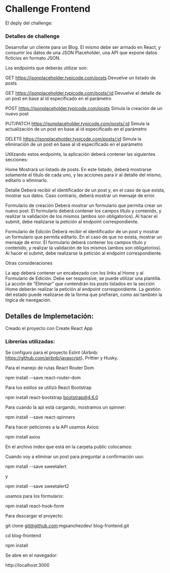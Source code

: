 # Challenge Frontend

El deply del challenge:

### Detalles de challenge
Desarrollar un cliente para un Blog. 
El mismo debe ser armado en React, y consumir los datos de una JSON Placeholder, una API que expone datos ficticios en formato JSON.

Los endpoints que deberás utilizar son:

GET https://jsonplaceholder.typicode.com/posts
Devuelve un listado de posts

GET https://jsonplaceholder.typicode.com/posts/:id
Devuelve el detalle de un post en base al id especificado en el parámetro

POST https://jsonplaceholder.typicode.com/posts
Simula la creación de un nuevo post

PUT/PATCH https://jsonplaceholder.typicode.com/posts/:id
Simula la actualización de un post en base al id especificado en el parámetro

DELETE https://jsonplaceholder.typicode.com/posts/:id
Simula la eliminación de un post en base al id especificado en el parámetro

Utilizando estos endpoints, la aplicación deberá contener las siguientes secciones:

Home
Mostrará un listado de posts. En este listado, deberá mostrarse solamente el título de cada uno, y las acciones para ir al detalle del mismo, editarlo o eliminarlo.

Detalle
Deberá recibir el identificador de un post y, en el caso de que exista, mostrar sus datos. Caso contrario, deberá mostrar un mensaje de error.

Formulario de creación
Deberá mostrar un formulario que permita crear un nuevo post. El formulario deberá contener los campos título y contenido, y realizar la validación de los mismos (ambos son obligatorios). Al hacer el submit, debe realizarse la petición al endpoint correspondiente.

Formulario de Edición
Deberá recibir el identificador de un post y mostrar un formulario que permita editarlo. En el caso de que no exista, mostrar un mensaje de error. El formulario deberá contener los campos título y contenido, y realizar la validación de los mismos (ambos son obligatorios). Al hacer el submit, debe realizarse la petición al endpoint correspondiente.

Otras consideraciones

La app deberá contener un encabezado con los links al Home y al Formulario de Edición. 
Debe ser responsive, se puede utilizar una plantilla. 
La acción de “Eliminar” que contendrán los posts listados en la sección Home deberán realizar la petición al endpoint correspondiente.
La gestión del estado puede realizarse de la forma que prefieran, como así también la lógica de navegación.

## Detalles de Implemetación:
 Creado el proyecto con Create React App
### Librerías utilizadas:
Se configuro para el proyecto Eslint (Airbnb: https://github.com/airbnb/javascript), Prittier y Husky.

Para el manejo de rutas React Router Dom

npm install --save react-router-dom

Para los estilos se utilizó React Bootstrap

npm install react-bootstrap bootstrap@4.6.0

Para cuando la api está cargando, mostramos un spinner:

npm install --save react-spinners

Para hacer peticiones a la API usamos Axios:

npm install axios

En el archivo index que está en la carpeta public colocamos:

<link href="https://cdn.jsdelivr.net/npm/bootstrap@5.0.1/dist/css/bootstrap.min.css" rel="stylesheet" integrity="sha384-+0n0xVW2eSR5OomGNYDnhzAbDsOXxcvSN1TPprVMTNDbiYZCxYbOOl7+AMvyTG2x" crossorigin="anonymous">

Cuando voy a eliminar un post para preguntar a confirmación uso:

npm install --save sweetalert

y 

npm install --save sweetalert2

usamos para los formulario:

npm install react-hook-form

Para descargar el proyecto:

git clone git@github.com:mgsanchezdev/ blog-frontend.git

cd blog-frontend

npm install

Se abre en el navegador:

http://localhost:3000




